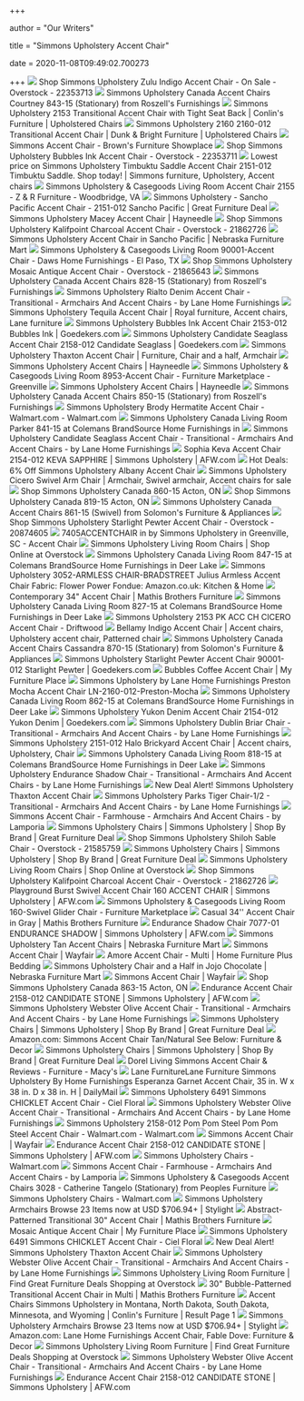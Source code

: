 +++
        
author = "Our Writers"
        
title = "Simmons Upholstery Accent Chair"
        
date = 2020-11-08T09:49:02.700273
        
+++
[ ![](https://ak1.ostkcdn.com/images/products/22353713/Simmons-Upholstery-Zulu-Indigo-Accent-Chair-53b15048-68af-41d4-880c-1360f167af08.jpg)](https://ak1.ostkcdn.com/images/products/22353713/Simmons-Upholstery-Zulu-Indigo-Accent-Chair-53b15048-68af-41d4-880c-1360f167af08.jpg) Shop Simmons Upholstery Zulu Indigo Accent Chair - On Sale - Overstock -  22353713
[ ![](https://imgres.tailbase.com/rzdimg/prods/800/322217_1.jpg)](https://imgres.tailbase.com/rzdimg/prods/800/322217_1.jpg) Simmons Upholstery Canada Accent Chairs Courtney 843-15 (Stationary) from  Roszell's Furnishings
[ ![](https://imageresizer.furnituredealer.net/img/remote/images.furnituredealer.net/img/products%2Funited_furniture_industries%2Fcolor%2F2153_2153-012-basta%20pumice-b1.jpg?width=1024&height=768&scale=both&trim.threshold=50&trim.percentpadding=10)](https://imageresizer.furnituredealer.net/img/remote/images.furnituredealer.net/img/products%2Funited_furniture_industries%2Fcolor%2F2153_2153-012-basta%20pumice-b1.jpg?width=1024&height=768&scale=both&trim.threshold=50&trim.percentpadding=10) Simmons Upholstery 2153 Transitional Accent Chair with Tight Seat Back |  Conlin's Furniture | Upholstered Chairs
[ ![](https://images.furnituredealer.net/img/products%2Funited_furniture_industries%2Fcolor%2F2160_2160chair-penelopestone-b1.jpg)](https://images.furnituredealer.net/img/products%2Funited_furniture_industries%2Fcolor%2F2160_2160chair-penelopestone-b1.jpg) Simmons Upholstery 2160 2160-012 Transitional Accent Chair | Dunk & Bright  Furniture | Upholstered Chairs
[ ![](https://brownsfurnitureonline.com/wp-content/uploads/2017/05/2153-Undulate-Driftwood.jpg)](https://brownsfurnitureonline.com/wp-content/uploads/2017/05/2153-Undulate-Driftwood.jpg) Simmons Accent Chair - Brown's Furniture Showplace
[ ![](https://ak1.ostkcdn.com/images/products/22353711/Simmons-Upholstery-Bubbles-Ink-Accent-Chair-07e5f737-97c5-4f12-b81b-02cdedea2920_600.jpg?impolicy=medium)](https://ak1.ostkcdn.com/images/products/22353711/Simmons-Upholstery-Bubbles-Ink-Accent-Chair-07e5f737-97c5-4f12-b81b-02cdedea2920_600.jpg?impolicy=medium) Shop Simmons Upholstery Bubbles Ink Accent Chair - Overstock - 22353711
[ ![](https://i.pinimg.com/originals/6e/21/92/6e2192face3a20485ef86262e0d54640.jpg)](https://i.pinimg.com/originals/6e/21/92/6e2192face3a20485ef86262e0d54640.jpg) Lowest price on Simmons Upholstery Timbuktu Saddle Accent Chair 2151-012  Timbuktu Saddle. Shop today! | Simmons furniture, Upholstery, Accent chairs
[ ![](https://images2.imgix.net/p4dbimg/775/images/2155-in-craddock-nutmeg.jpg?fit=fill&trim=color&trimcolor=FFFFFF&trimtol=5&bg=FFFFFF&w=768&h=576&fm=pjpg&auto=format)](https://images2.imgix.net/p4dbimg/775/images/2155-in-craddock-nutmeg.jpg?fit=fill&trim=color&trimcolor=FFFFFF&trimtol=5&bg=FFFFFF&w=768&h=576&fm=pjpg&auto=format) Simmons Upholstery & Casegoods Living Room Accent Chair 2155 - Z & R  Furniture - Woodbridge, VA
[ ![](https://greatfurnituredeal.com/media/catalog/product/cache/96ecf088ce8f63d57cd5da7bc572a359/2/1/2151-sancho-pacific.jpg)](https://greatfurnituredeal.com/media/catalog/product/cache/96ecf088ce8f63d57cd5da7bc572a359/2/1/2151-sancho-pacific.jpg) Simmons Upholstery - Sancho Pacific Accent Chair - 2151-012 Sancho Pacific  | Great Furniture Deal
[ ![](https://content.haycdn.com/mgen/master:UDF888.jpg)](https://content.haycdn.com/mgen/master:UDF888.jpg) Simmons Upholstery Macey Accent Chair | Hayneedle
[ ![](https://ak1.ostkcdn.com/images/products/21862726/Simmons-Upholstery-Kalifpoint-Charcoal-Accent-Chair-c0e8609c-fb62-424b-a448-986c62642faa.jpg)](https://ak1.ostkcdn.com/images/products/21862726/Simmons-Upholstery-Kalifpoint-Charcoal-Accent-Chair-c0e8609c-fb62-424b-a448-986c62642faa.jpg) Shop Simmons Upholstery Kalifpoint Charcoal Accent Chair - Overstock -  21862726
[ ![](https://www.nfm.com/productimages/46162376/1/L)](https://www.nfm.com/productimages/46162376/1/L) Simmons Upholstery Accent Chair in Sancho Pacific | Nebraska Furniture Mart
[ ![](https://images2.imgix.net/p4dbimg/775/images/90001-crawford-driftwood.jpg?fit=fill&trim=color&trimcolor=FFFFFF&trimtol=5&bg=FFFFFF&w=768&h=576&fm=pjpg&auto=format)](https://images2.imgix.net/p4dbimg/775/images/90001-crawford-driftwood.jpg?fit=fill&trim=color&trimcolor=FFFFFF&trimtol=5&bg=FFFFFF&w=768&h=576&fm=pjpg&auto=format) Simmons Upholstery & Casegoods Living Room 90001-Accent Chair - Daws Home  Furnishings - El Paso, TX
[ ![](https://ak1.ostkcdn.com/images/products/21865643/Simmons-Upholstery-Mosaic-Antique-Accent-Chair-75965749-93c0-46c7-b6be-1be37f9be09e.jpg)](https://ak1.ostkcdn.com/images/products/21865643/Simmons-Upholstery-Mosaic-Antique-Accent-Chair-75965749-93c0-46c7-b6be-1be37f9be09e.jpg) Shop Simmons Upholstery Mosaic Antique Accent Chair - Overstock - 21865643
[ ![](https://imgres.tailbase.com/rzdimg/prods/400/364192_1.jpg)](https://imgres.tailbase.com/rzdimg/prods/400/364192_1.jpg) Simmons Upholstery Canada Accent Chairs 828-15 (Stationary) from Roszell's  Furnishings
[ ![](https://st.hzcdn.com/simgs/deb180bb0c992258_4-7645/home-design.jpg)](https://st.hzcdn.com/simgs/deb180bb0c992258_4-7645/home-design.jpg) Simmons Upholstery Rialto Denim Accent Chair - Transitional - Armchairs And Accent  Chairs - by Lane Home Furnishings
[ ![](https://i.pinimg.com/originals/58/36/6e/58366e03811a30d5458732e9a23de9da.jpg)](https://i.pinimg.com/originals/58/36/6e/58366e03811a30d5458732e9a23de9da.jpg) Simmons Upholstery Tequila Accent Chair | Royal furniture, Accent chairs,  Lane furniture
[ ![](https://res-5.cloudinary.com/goedeker-staging/image/upload/d_not-avl.jpg/e_trim/c_lpad,dpr_1.0,f_auto,h_560,q_auto,w_700/media/catalog/product/s/i/simmons-2153-012-bubbles-ink_2.jpg)](https://res-5.cloudinary.com/goedeker-staging/image/upload/d_not-avl.jpg/e_trim/c_lpad,dpr_1.0,f_auto,h_560,q_auto,w_700/media/catalog/product/s/i/simmons-2153-012-bubbles-ink_2.jpg) Simmons Upholstery Bubbles Ink Accent Chair 2153-012 Bubbles Ink |  Goedekers.com
[ ![](https://res-5.cloudinary.com/goedeker-staging/image/upload/d_not-avl.jpg/e_trim/c_lpad,dpr_1.0,f_auto,h_560,q_auto,w_700/media/catalog/product/s/i/simmons-2158-012candidatesea_2.jpg)](https://res-5.cloudinary.com/goedeker-staging/image/upload/d_not-avl.jpg/e_trim/c_lpad,dpr_1.0,f_auto,h_560,q_auto,w_700/media/catalog/product/s/i/simmons-2158-012candidatesea_2.jpg) Simmons Upholstery Candidate Seaglass Accent Chair 2158-012 Candidate  Seaglass | Goedekers.com
[ ![](https://i.pinimg.com/originals/e9/45/c6/e945c6a3dc4fcc0196fd1ae55729051d.jpg)](https://i.pinimg.com/originals/e9/45/c6/e945c6a3dc4fcc0196fd1ae55729051d.jpg) Simmons Upholstery Thaxton Accent Chair | Furniture, Chair and a half,  Armchair
[ ![](https://content.haycdn.com/mgen/master:UDF883.jpg?is=400,400,0xffffff)](https://content.haycdn.com/mgen/master:UDF883.jpg?is=400,400,0xffffff) Simmons Upholstery Accent Chairs | Hayneedle
[ ![](https://images2.imgix.net/p4dbimg/775/images/8953-trouper-cafe-chair.jpg?trim=color&trimcolor=FFFFFF&trimtol=5&w=1024&h=768&fm=pjpg&auto=format)](https://images2.imgix.net/p4dbimg/775/images/8953-trouper-cafe-chair.jpg?trim=color&trimcolor=FFFFFF&trimtol=5&w=1024&h=768&fm=pjpg&auto=format) Simmons Upholstery & Casegoods Living Room 8953-Accent Chair - Furniture  Marketplace - Greenville
[ ![](https://content.haycdn.com/mgen/master:UDF885.jpg?is=400,400,0xffffff)](https://content.haycdn.com/mgen/master:UDF885.jpg?is=400,400,0xffffff) Simmons Upholstery Accent Chairs | Hayneedle
[ ![](https://imgres.tailbase.com/rzdimg/prods/800/358483_1.jpg)](https://imgres.tailbase.com/rzdimg/prods/800/358483_1.jpg) Simmons Upholstery Canada Accent Chairs 850-15 (Stationary) from Roszell's  Furnishings
[ ![](https://i5.walmartimages.com/asr/f50e7391-a465-452b-b73c-acd20a380439.f00dc9bda4c637cf3f480ac5c3bcd327.jpeg)](https://i5.walmartimages.com/asr/f50e7391-a465-452b-b73c-acd20a380439.f00dc9bda4c637cf3f480ac5c3bcd327.jpeg) Simmons Upholstery Brody Hermatite Accent Chair - Walmart.com - Walmart.com
[ ![](https://imgres.tailbase.com/rzdimg/prods/800/322208_1.jpg)](https://imgres.tailbase.com/rzdimg/prods/800/322208_1.jpg) Simmons Upholstery Canada Living Room Parker 841-15 at Colemans BrandSource  Home Furnishings in
[ ![](https://st.hzcdn.com/simgs/75c1fa3f0c6f2745_4-7597/home-design.jpg)](https://st.hzcdn.com/simgs/75c1fa3f0c6f2745_4-7597/home-design.jpg) Simmons Upholstery Candidate Seaglass Accent Chair - Transitional -  Armchairs And Accent Chairs - by Lane Home Furnishings
[ ![](https://images.afw.com/images/thumbs/0104473_B1-2154AC_a348e_600.jpeg)](https://images.afw.com/images/thumbs/0104473_B1-2154AC_a348e_600.jpeg) Sophia Keva Accent Chair 2154-012 KEVA SAPPHIRE | Simmons Upholstery |  AFW.com
[ ![](https://images.prod.meredith.com/product/6b5c301e97f4ae587d2c2a458c1cff20/1548839057269/l/simmons-upholstery-albany-accent-chair)](https://images.prod.meredith.com/product/6b5c301e97f4ae587d2c2a458c1cff20/1548839057269/l/simmons-upholstery-albany-accent-chair) Hot Deals: 6% Off Simmons Upholstery Albany Accent Chair
[ ![](https://i.pinimg.com/originals/dd/2f/8a/dd2f8ae75c8f0f93d5e9b5f7256e1248.jpg)](https://i.pinimg.com/originals/dd/2f/8a/dd2f8ae75c8f0f93d5e9b5f7256e1248.jpg) Simmons Upholstery Cicero Swivel Arm Chair | Armchair, Swivel armchair, Accent  chairs for sale
[ ![](https://imgres.tailbase.com/rzdimg/prods/800/366600_1.jpg)](https://imgres.tailbase.com/rzdimg/prods/800/366600_1.jpg) Shop Simmons Upholstery Canada 860-15 Acton, ON
[ ![](https://imgres.tailbase.com/rzdimg/prods/800/359846_1.jpg)](https://imgres.tailbase.com/rzdimg/prods/800/359846_1.jpg) Shop Simmons Upholstery Canada 819-15 Acton, ON
[ ![](https://imgres.tailbase.com/rzdimg/prods/800/361817_1.jpg)](https://imgres.tailbase.com/rzdimg/prods/800/361817_1.jpg) Simmons Upholstery Canada Accent Chairs 861-15 (Swivel) from Solomon's  Furniture & Appliances
[ ![](https://ak1.ostkcdn.com/images/products/20874605/Simmons-Upholstery-Starlight-Pewter-Accent-Chair-769513c8-5aa2-4b3b-bf4a-9b4cb2fd7988.jpg)](https://ak1.ostkcdn.com/images/products/20874605/Simmons-Upholstery-Starlight-Pewter-Accent-Chair-769513c8-5aa2-4b3b-bf4a-9b4cb2fd7988.jpg) Shop Simmons Upholstery Starlight Pewter Accent Chair - Overstock - 20874605
[ ![](https://images.webfronts.com/cache/frgypqxnhfxv.jpg?imgeng=/w_500/h_500/m_letterbox_ffffff_100)](https://images.webfronts.com/cache/frgypqxnhfxv.jpg?imgeng=/w_500/h_500/m_letterbox_ffffff_100) 7405ACCENTCHAIR in by Simmons Upholstery in Greenville, SC - Accent Chair
[ ![](https://ak1.ostkcdn.com/images/products/22353731/L27994765.jpg?imwidth=200&impolicy=medium)](https://ak1.ostkcdn.com/images/products/22353731/L27994765.jpg?imwidth=200&impolicy=medium) Simmons Upholstery Living Room Chairs | Shop Online at Overstock
[ ![](https://imgres.tailbase.com/rzdimg/prods/800/366724_1.jpg)](https://imgres.tailbase.com/rzdimg/prods/800/366724_1.jpg) Simmons Upholstery Canada Living Room 847-15 at Colemans BrandSource Home  Furnishings in Deer Lake
[ ![](https://images-na.ssl-images-amazon.com/images/I/51b7vPvEtRL._AC_SY450_.jpg)](https://images-na.ssl-images-amazon.com/images/I/51b7vPvEtRL._AC_SY450_.jpg) Simmons Upholstery 3052-ARMLESS CHAIR-BRADSTREET Julius Armless Accent Chair  Fabric: Flower Power Fondue: Amazon.co.uk: Kitchen & Home
[ ![](https://www.mathisbrothers.com/dw/image/v2/AAYQ_PRD/on/demandware.static/-/Sites-mathisbrothers-master/default/dw23a1c20d/images/products/hires/UF/UF-2158PK_012_RD/UF-2158PK_012_RD_01.jpg?sw=1000&sh=1000&sm=fit)](https://www.mathisbrothers.com/dw/image/v2/AAYQ_PRD/on/demandware.static/-/Sites-mathisbrothers-master/default/dw23a1c20d/images/products/hires/UF/UF-2158PK_012_RD/UF-2158PK_012_RD_01.jpg?sw=1000&sh=1000&sm=fit) Contemporary 34" Accent Chair | Mathis Brothers Furniture
[ ![](https://imgres.tailbase.com/rzdimg/prods/400/368853_1.jpg)](https://imgres.tailbase.com/rzdimg/prods/400/368853_1.jpg) Simmons Upholstery Canada Living Room 827-15 at Colemans BrandSource Home  Furnishings in Deer Lake
[ ![](https://i.sears.com/s/i/spin/10025915/prod_1852317312?wid=600&hei=600&op_sharpen=1)](https://i.sears.com/s/i/spin/10025915/prod_1852317312?wid=600&hei=600&op_sharpen=1) Simmons Upholstery 2153 PK ACC CH CICERO Accent Chair - Driftwood
[ ![](https://i.pinimg.com/originals/05/35/63/053563126cf852fadaacb37d4a61180c.jpg)](https://i.pinimg.com/originals/05/35/63/053563126cf852fadaacb37d4a61180c.jpg) Bellamy Indigo Accent Chair | Accent chairs, Upholstery accent chair,  Patterned chair
[ ![](https://imgres.tailbase.com/rzdimg/prods/800/588520_1.jpg)](https://imgres.tailbase.com/rzdimg/prods/800/588520_1.jpg) Simmons Upholstery Canada Accent Chairs Cassandra 870-15 (Stationary) from  Solomon's Furniture & Appliances
[ ![](https://res-4.cloudinary.com/goedeker-staging/image/upload/d_not-avl.jpg/e_trim/c_lpad,dpr_1.0,f_auto,h_560,q_auto,w_700/media/catalog/product/9/0/90001-starlight-pewter_2.jpg)](https://res-4.cloudinary.com/goedeker-staging/image/upload/d_not-avl.jpg/e_trim/c_lpad,dpr_1.0,f_auto,h_560,q_auto,w_700/media/catalog/product/9/0/90001-starlight-pewter_2.jpg) Simmons Upholstery Starlight Pewter Accent Chair 90001-012 Starlight Pewter  | Goedekers.com
[ ![](https://cdn.shopify.com/s/files/1/0895/0434/products/2153_Coffee.jpg?v=1557790377)](https://cdn.shopify.com/s/files/1/0895/0434/products/2153_Coffee.jpg?v=1557790377) Bubbles Coffee Accent Chair | My Furniture Place
[ ![](https://www.carolinarustica.com/media/catalog/product/cache/9009a916bd16fbba9eadeefbaa73d573/L/N/LN2160012PrestonMocha_1.jpg)](https://www.carolinarustica.com/media/catalog/product/cache/9009a916bd16fbba9eadeefbaa73d573/L/N/LN2160012PrestonMocha_1.jpg) Simmons Upholstery by Lane Home Furnishings Preston Mocha Accent Chair  LN-2160-012-Preston-Mocha
[ ![](https://imgres.tailbase.com/rzdimg/prods/400/358460_1.jpg)](https://imgres.tailbase.com/rzdimg/prods/400/358460_1.jpg) Simmons Upholstery Canada Living Room 862-15 at Colemans BrandSource Home  Furnishings in Deer Lake
[ ![](https://res-2.cloudinary.com/goedeker-staging/image/upload/d_not-avl.jpg/e_trim/c_lpad,dpr_1.0,f_auto,q_auto/media/catalog/product/s/i/simmons-2154-012-yukon-denim_3.jpg)](https://res-2.cloudinary.com/goedeker-staging/image/upload/d_not-avl.jpg/e_trim/c_lpad,dpr_1.0,f_auto,q_auto/media/catalog/product/s/i/simmons-2154-012-yukon-denim_3.jpg) Simmons Upholstery Yukon Denim Accent Chair 2154-012 Yukon Denim |  Goedekers.com
[ ![](https://st.hzcdn.com/simgs/c9110d340997143d_4-7760/home-design.jpg)](https://st.hzcdn.com/simgs/c9110d340997143d_4-7760/home-design.jpg) Simmons Upholstery Dublin Briar Chair - Transitional - Armchairs And Accent  Chairs - by Lane Home Furnishings
[ ![](https://i.pinimg.com/474x/76/4b/67/764b671839af86dcc589a965ff7a3192.jpg)](https://i.pinimg.com/474x/76/4b/67/764b671839af86dcc589a965ff7a3192.jpg) Simmons Upholstery 2151-012 Halo Brickyard Accent Chair | Accent chairs,  Upholstery, Chair
[ ![](https://imgres.tailbase.com/rzdimg/prods/400/370873_1.jpg)](https://imgres.tailbase.com/rzdimg/prods/400/370873_1.jpg) Simmons Upholstery Canada Living Room 818-15 at Colemans BrandSource Home  Furnishings in Deer Lake
[ ![](https://st.hzcdn.com/simgs/8a8102380c6f2749_4-7770/home-design.jpg)](https://st.hzcdn.com/simgs/8a8102380c6f2749_4-7770/home-design.jpg) Simmons Upholstery Endurance Shadow Chair - Transitional - Armchairs And Accent  Chairs - by Lane Home Furnishings
[ ![](https://images.prod.meredith.com/product/c2b4408bde516b74f00a58afedd6efc7/1548840726942/l/simmons-upholstery-thaxton-accent-chair)](https://images.prod.meredith.com/product/c2b4408bde516b74f00a58afedd6efc7/1548840726942/l/simmons-upholstery-thaxton-accent-chair) New Deal Alert! Simmons Upholstery Thaxton Accent Chair
[ ![](https://st.hzcdn.com/simgs/084186440c6f274e_4-7765/home-design.jpg)](https://st.hzcdn.com/simgs/084186440c6f274e_4-7765/home-design.jpg) Simmons Upholstery Parks Tiger Chair-1/2 - Transitional - Armchairs And Accent  Chairs - by Lane Home Furnishings
[ ![](https://st.hzcdn.com/simgs/8061cd950cd47d27_9-7272/home-design.jpg)](https://st.hzcdn.com/simgs/8061cd950cd47d27_9-7272/home-design.jpg) Simmons Accent Chair - Farmhouse - Armchairs And Accent Chairs - by Lamporia
[ ![](https://greatfurnituredeal.com/media/catalog/category/Simmons_Upholstery_Chairs_1.jpg)](https://greatfurnituredeal.com/media/catalog/category/Simmons_Upholstery_Chairs_1.jpg) Simmons Upholstery Chairs | Simmons Upholstery | Shop By Brand | Great  Furniture Deal
[ ![](https://ak1.ostkcdn.com/images/products/21585759/Simmons-Upholstery-Shiloh-Sable-Chair-3ed61ff0-8fce-432a-994c-1fcf373e9de0.jpg)](https://ak1.ostkcdn.com/images/products/21585759/Simmons-Upholstery-Shiloh-Sable-Chair-3ed61ff0-8fce-432a-994c-1fcf373e9de0.jpg) Shop Simmons Upholstery Shiloh Sable Chair - Overstock - 21585759
[ ![](https://greatfurnituredeal.com/media/catalog/product/cache/9d59d10e1be753817d116ae51b392012/9/1/9175br-della-linen-chair-an_1.jpg)](https://greatfurnituredeal.com/media/catalog/product/cache/9d59d10e1be753817d116ae51b392012/9/1/9175br-della-linen-chair-an_1.jpg) Simmons Upholstery Chairs | Simmons Upholstery | Shop By Brand | Great  Furniture Deal
[ ![](https://ak1.ostkcdn.com/images/products/22353727/L27994776.jpg?imwidth=200&impolicy=medium)](https://ak1.ostkcdn.com/images/products/22353727/L27994776.jpg?imwidth=200&impolicy=medium) Simmons Upholstery Living Room Chairs | Shop Online at Overstock
[ ![](https://ak1.ostkcdn.com/images/products/22353725/P27994772.jpg?impolicy=medium&imwidth=200)](https://ak1.ostkcdn.com/images/products/22353725/P27994772.jpg?impolicy=medium&imwidth=200) Shop Simmons Upholstery Kalifpoint Charcoal Accent Chair - Overstock -  21862726
[ ![](https://images.afw.com/images/thumbs/0085694_playground-burst-swivel-accent-chair.jpeg)](https://images.afw.com/images/thumbs/0085694_playground-burst-swivel-accent-chair.jpeg) Playground Burst Swivel Accent Chair 160 ACCENT CHAIR | Simmons Upholstery  | AFW.com
[ ![](https://images2.imgix.net/p4dbimg/775/images/u160-crysanthemum-umber.jpg?fit=fill&trim=color&trimcolor=FFFFFF&trimtol=5&bg=FFFFFF&w=384&h=288&fm=pjpg&auto=format)](https://images2.imgix.net/p4dbimg/775/images/u160-crysanthemum-umber.jpg?fit=fill&trim=color&trimcolor=FFFFFF&trimtol=5&bg=FFFFFF&w=384&h=288&fm=pjpg&auto=format) Simmons Upholstery & Casegoods Living Room 160-Swivel Glider Chair -  Furniture Marketplace
[ ![](https://www.mathisbrothers.com/dw/image/v2/AAYQ_PRD/on/demandware.static/-/Sites-mathisbrothers-master/default/dwe86671b3/images/products/hires/UF/UF-2158_PS/UF-2158_PS_01.jpg?sw=1000&sh=1000&sm=fit)](https://www.mathisbrothers.com/dw/image/v2/AAYQ_PRD/on/demandware.static/-/Sites-mathisbrothers-master/default/dwe86671b3/images/products/hires/UF/UF-2158_PS/UF-2158_PS_01.jpg?sw=1000&sh=1000&sm=fit) Casual 34'' Accent Chair in Gray | Mathis Brothers Furniture
[ ![](https://images.afw.com/images/thumbs/0117172_endurance-shadow-chair_600.jpeg)](https://images.afw.com/images/thumbs/0117172_endurance-shadow-chair_600.jpeg) Endurance Shadow Chair 7077-01 ENDURANCE SHADOW | Simmons Upholstery |  AFW.com
[ ![](https://www.nfm.com/productimages/49366867/1/M/9546FE07-59FE-4AB9-A676-872F3FB1C1F1)](https://www.nfm.com/productimages/49366867/1/M/9546FE07-59FE-4AB9-A676-872F3FB1C1F1) Simmons Upholstery Tan Accent Chairs | Nebraska Furniture Mart
[ ![](https://secure.img1-fg.wfcdn.com/im/39444428/resize-h310-w310%5Ecompr-r85/7311/73119998/poynor-modern-tufted-glam-accent-armchair.jpg)](https://secure.img1-fg.wfcdn.com/im/39444428/resize-h310-w310%5Ecompr-r85/7311/73119998/poynor-modern-tufted-glam-accent-armchair.jpg) Simmons Accent Chair | Wayfair
[ ![](https://homefurn.com/images/thumbs/0024739_amore-accent-chair-multi_850.jpeg)](https://homefurn.com/images/thumbs/0024739_amore-accent-chair-multi_850.jpeg) Amore Accent Chair - Multi | Home Furniture Plus Bedding
[ ![](https://www.nfm.com/productimages/49319577/1/L)](https://www.nfm.com/productimages/49319577/1/L) Simmons Upholstery Chair and a Half in Jojo Chocolate | Nebraska Furniture  Mart
[ ![](https://secure.img1-fg.wfcdn.com/im/8059958/resize-h310-w310%5Ecompr-r85/9994/99943672/edford-wide-seating-accent-side-chair.jpg)](https://secure.img1-fg.wfcdn.com/im/8059958/resize-h310-w310%5Ecompr-r85/9994/99943672/edford-wide-seating-accent-side-chair.jpg) Simmons Accent Chair | Wayfair
[ ![](https://imgres.tailbase.com/rzdimg/prods/800/360378_1.jpg)](https://imgres.tailbase.com/rzdimg/prods/800/360378_1.jpg) Shop Simmons Upholstery Canada 863-15 Acton, ON
[ ![](https://images.afw.com/images/thumbs/0117169_endurance-accent-chair.jpeg)](https://images.afw.com/images/thumbs/0117169_endurance-accent-chair.jpeg) Endurance Accent Chair 2158-012 CANDIDATE STONE | Simmons Upholstery |  AFW.com
[ ![](https://st.hzcdn.com/fimgs/b9a17e8c09ee1650_7771-w300-h300-b1-p10--.jpg)](https://st.hzcdn.com/fimgs/b9a17e8c09ee1650_7771-w300-h300-b1-p10--.jpg) Simmons Upholstery Webster Olive Accent Chair - Transitional - Armchairs  And Accent Chairs - by Lane Home Furnishings
[ ![](https://greatfurnituredeal.com/media/catalog/product/cache/9d59d10e1be753817d116ae51b392012/9/1/9175br-emma-slate-chair_2.jpg)](https://greatfurnituredeal.com/media/catalog/product/cache/9d59d10e1be753817d116ae51b392012/9/1/9175br-emma-slate-chair_2.jpg) Simmons Upholstery Chairs | Simmons Upholstery | Shop By Brand | Great  Furniture Deal
[ ![](https://images-na.ssl-images-amazon.com/images/I/71GlCYq6L2L._AC_SY355_.jpg)](https://images-na.ssl-images-amazon.com/images/I/71GlCYq6L2L._AC_SY355_.jpg) Amazon.com: Simmons Accent Chair Tan/Natural See Below: Furniture & Decor
[ ![](https://greatfurnituredeal.com/media/catalog/product/cache/9d59d10e1be753817d116ae51b392012/9/5/9558-s-2.jpg)](https://greatfurnituredeal.com/media/catalog/product/cache/9d59d10e1be753817d116ae51b392012/9/5/9558-s-2.jpg) Simmons Upholstery Chairs | Simmons Upholstery | Shop By Brand | Great  Furniture Deal
[ ![](https://slimages.macys.com/is/image/MCY/products/7/optimized/15714067_fpx.tif?op_sharpen=1&wid=500&hei=613&fit=fit,1&$filtersm$)](https://slimages.macys.com/is/image/MCY/products/7/optimized/15714067_fpx.tif?op_sharpen=1&wid=500&hei=613&fit=fit,1&$filtersm$) Dorel Living Simmons Accent Chair & Reviews - Furniture - Macy's
[ ![](https://www1.carolinarustica.com/media/catalog/product/cache/932f21d09863c891c25fa966cd038289/L/N/LN2160012FableDove_1.jpg)](https://www1.carolinarustica.com/media/catalog/product/cache/932f21d09863c891c25fa966cd038289/L/N/LN2160012FableDove_1.jpg) Lane FurnitureLane Furniture Simmons Upholstery By Home Furnishings  Esperanza Garnet Accent Chair, 35 in. W x 38 in. D x 38 in. H | DailyMail
[ ![](http://c.shld.net/rpx/i/s/i/spin/image/spin_prod_1185367612?wid=600&hei=600&op_sharpen=1)](http://c.shld.net/rpx/i/s/i/spin/image/spin_prod_1185367612?wid=600&hei=600&op_sharpen=1) Simmons Upholstery 6491 Simmons CHICKLET Accent Chair - Ciel Floral
[ ![](https://st.hzcdn.com/fimgs/39f1c8cf0c6f2743_7640-w300-h300-b1-p10--.jpg)](https://st.hzcdn.com/fimgs/39f1c8cf0c6f2743_7640-w300-h300-b1-p10--.jpg) Simmons Upholstery Webster Olive Accent Chair - Transitional - Armchairs  And Accent Chairs - by Lane Home Furnishings
[ ![](https://i5.walmartimages.com/asr/f3aaa4cf-04eb-4f46-9dac-5c4c2f5742c3_1.ce3d6c3b03acd2ead6e5f10b69b7a9f2.jpeg)](https://i5.walmartimages.com/asr/f3aaa4cf-04eb-4f46-9dac-5c4c2f5742c3_1.ce3d6c3b03acd2ead6e5f10b69b7a9f2.jpeg) Simmons Upholstery 2158-012 Pom Pom Steel Pom Pom Steel Accent Chair -  Walmart.com - Walmart.com
[ ![](https://secure.img1-fg.wfcdn.com/im/82061663/resize-h310-w310%5Ecompr-r85/1246/124659230/valarie-accent-chair.jpg)](https://secure.img1-fg.wfcdn.com/im/82061663/resize-h310-w310%5Ecompr-r85/1246/124659230/valarie-accent-chair.jpg) Simmons Accent Chair | Wayfair
[ ![](https://images.afw.com/images/thumbs/0117164_endurance-accent-chair.jpeg)](https://images.afw.com/images/thumbs/0117164_endurance-accent-chair.jpeg) Endurance Accent Chair 2158-012 CANDIDATE STONE | Simmons Upholstery |  AFW.com
[ ![](https://i5.walmartimages.com/asr/5c81d77d-0c72-4802-ac26-86bfb8bc701c_4.d20c7d344d5a04384ed6c6c75b994f71.jpeg?odnHeight=180&odnWidth=180&odnBg=ffffff)](https://i5.walmartimages.com/asr/5c81d77d-0c72-4802-ac26-86bfb8bc701c_4.d20c7d344d5a04384ed6c6c75b994f71.jpeg?odnHeight=180&odnWidth=180&odnBg=ffffff) Simmons Upholstery Chairs - Walmart.com
[ ![](https://st.hzcdn.com/fimgs/bb51065c0d4d0277_0531-w300-h300-b1-p0--.jpg)](https://st.hzcdn.com/fimgs/bb51065c0d4d0277_0531-w300-h300-b1-p0--.jpg) Simmons Accent Chair - Farmhouse - Armchairs And Accent Chairs - by Lamporia
[ ![](https://tmimages.tailbase.com/prods/262322_400X400.jpg)](https://tmimages.tailbase.com/prods/262322_400X400.jpg) Simmons Upholstery & Casegoods Accent Chairs 3028 - Catherine Tangelo  (Stationary) from Peoples Furniture
[ ![](https://i5.walmartimages.com/asr/f4914fca-c0b3-4bd3-9734-5ae49820df75.0805f15e96c0c64e22bdd52941f4c792.jpeg?odnHeight=180&odnWidth=180&odnBg=ffffff)](https://i5.walmartimages.com/asr/f4914fca-c0b3-4bd3-9734-5ae49820df75.0805f15e96c0c64e22bdd52941f4c792.jpeg?odnHeight=180&odnWidth=180&odnBg=ffffff) Simmons Upholstery Chairs - Walmart.com
[ ![](https://images.stylight.net/image/upload/t_web_product_330x440bg/q_auto:eco,f_auto/fwafcll8awnccxsit8hp.jpg)](https://images.stylight.net/image/upload/t_web_product_330x440bg/q_auto:eco,f_auto/fwafcll8awnccxsit8hp.jpg) Simmons Upholstery Armchairs  Browse 23 Items now at USD $706.94+ |  Stylight
[ ![](https://www.mathisbrothers.com/dw/image/v2/AAYQ_PRD/on/demandware.static/-/Sites-mathisbrothers-master/default/dw680bd986/images/products/hires/UF/UF-2153-BC/UF-2153-BC_01.jpg?sw=1000&sh=1000&sm=fit)](https://www.mathisbrothers.com/dw/image/v2/AAYQ_PRD/on/demandware.static/-/Sites-mathisbrothers-master/default/dw680bd986/images/products/hires/UF/UF-2153-BC/UF-2153-BC_01.jpg?sw=1000&sh=1000&sm=fit) Abstract-Patterned Transitional 30" Accent Chair | Mathis Brothers Furniture
[ ![](https://cdn.shopify.com/s/files/1/0895/0434/products/Mosaic_Accent_Chair.jpg?v=1554840614)](https://cdn.shopify.com/s/files/1/0895/0434/products/Mosaic_Accent_Chair.jpg?v=1554840614) Mosaic Antique Accent Chair | My Furniture Place
[ ![](https://i.sears.com/s/i/spin/10025915/prod_1357215212?wid=600&hei=600&op_sharpen=1)](https://i.sears.com/s/i/spin/10025915/prod_1357215212?wid=600&hei=600&op_sharpen=1) Simmons Upholstery 6491 Simmons CHICKLET Accent Chair - Ciel Floral
[ ![](https://images.prod.meredith.com/content/281474979922804/658317)](https://images.prod.meredith.com/content/281474979922804/658317) New Deal Alert! Simmons Upholstery Thaxton Accent Chair
[ ![](https://st.hzcdn.com/fimgs/84b1238b0e18a456_9683-w300-h300-b1-p0--.jpg)](https://st.hzcdn.com/fimgs/84b1238b0e18a456_9683-w300-h300-b1-p0--.jpg) Simmons Upholstery Webster Olive Accent Chair - Transitional - Armchairs  And Accent Chairs - by Lane Home Furnishings
[ ![](https://ak1.ostkcdn.com/images/products/22639327/L28247903.jpg?imwidth=200&impolicy=medium)](https://ak1.ostkcdn.com/images/products/22639327/L28247903.jpg?imwidth=200&impolicy=medium) Simmons Upholstery Living Room Furniture | Find Great Furniture Deals  Shopping at Overstock
[ ![](https://www.mathisbrothers.com/dw/image/v2/AAYQ_PRD/on/demandware.static/-/Sites-mathisbrothers-master/default/dw8b6060bd/images/products/hires/UF/UF-2153_BI/UF-2153_BI_01.jpg?sw=1000&sh=1000&sm=fit)](https://www.mathisbrothers.com/dw/image/v2/AAYQ_PRD/on/demandware.static/-/Sites-mathisbrothers-master/default/dw8b6060bd/images/products/hires/UF/UF-2153_BI/UF-2153_BI_01.jpg?sw=1000&sh=1000&sm=fit) 30" Bubble-Patterned Transitional Accent Chair in Multi | Mathis Brothers  Furniture
[ ![](https://images.furnituredealer.net/img/products%2Funited_furniture_industries%2Fcolor%2F9910_9910-01s-gypsy%20pebble-m3.jpg)](https://images.furnituredealer.net/img/products%2Funited_furniture_industries%2Fcolor%2F9910_9910-01s-gypsy%20pebble-m3.jpg) Accent Chairs Simmons Upholstery in Montana, North Dakota, South Dakota,  Minnesota, and Wyoming | Conlin's Furniture | Result Page 1
[ ![](https://images.stylight.net/image/upload/t_web_product_330x440bg/q_auto:eco,f_auto/ywlr5vkpekadw3rkxzlw.jpg)](https://images.stylight.net/image/upload/t_web_product_330x440bg/q_auto:eco,f_auto/ywlr5vkpekadw3rkxzlw.jpg) Simmons Upholstery Armchairs  Browse 23 Items now at USD $706.94+ |  Stylight
[ ![](https://m.media-amazon.com/images/I/81sSMbEwuvL._AC_SS350_.jpg)](https://m.media-amazon.com/images/I/81sSMbEwuvL._AC_SS350_.jpg) Amazon.com: Lane Home Furnishings Accent Chair, Fable Dove: Furniture &  Decor
[ ![](https://ak1.ostkcdn.com/images/products/22635201/L28244188.jpg?imwidth=200&impolicy=medium)](https://ak1.ostkcdn.com/images/products/22635201/L28244188.jpg?imwidth=200&impolicy=medium) Simmons Upholstery Living Room Furniture | Find Great Furniture Deals  Shopping at Overstock
[ ![](https://st.hzcdn.com/fimgs/ddb1e2d609e4d4c2_7618-w300-h300-b1-p10--.jpg)](https://st.hzcdn.com/fimgs/ddb1e2d609e4d4c2_7618-w300-h300-b1-p10--.jpg) Simmons Upholstery Webster Olive Accent Chair - Transitional - Armchairs  And Accent Chairs - by Lane Home Furnishings
[ ![](https://images.afw.com/images/thumbs/0117797_K-2158AC_6019e.jpeg)](https://images.afw.com/images/thumbs/0117797_K-2158AC_6019e.jpeg) Endurance Accent Chair 2158-012 CANDIDATE STONE | Simmons Upholstery |  AFW.com
